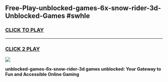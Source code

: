 
## Free-Play-unblocked-games-6x-snow-rider-3d-Unblocked-Games #swhle
<h3>
<a href="https://news.freeplayer.one?title=unblocked-games-6x-snow-rider-3d&ref=8M">CLICK TO PLAY</a></h3>
<hr>

<h3>
<a href="https://news.freeplayer.one?title=unblocked-games-6x-snow-rider-3d&ref=8M">CLICK 2 PLAY</a>
  
</h3>

<a href="https://news.freeplayer.one?title=unblocked-games-6x-snow-rider-3d&ref=8M"><img src="https://clearcache.store/games.png"></a>


**unblocked-games-6x-snow-rider-3d games unblocked: Your Gateway to Fun and Accessible Online Gaming**
